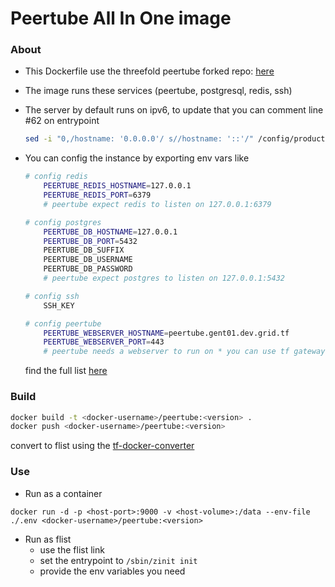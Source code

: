 # Peertube All In One image

### About

- This Dockerfile use the threefold peertube forked repo: [here](https://github.com/freeflowuniverse/tf-peertube)

- The image runs these services (peertube, postgresql, redis, ssh)

- The server by default runs on ipv6, to update that you can comment line #62 on entrypoint

  ```bash
  sed -i "0,/hostname: '0.0.0.0'/ s//hostname: '::'/" /config/production.yaml
  ```

- You can config the instance by exporting env vars like

  ```bash
  # config redis
      PEERTUBE_REDIS_HOSTNAME=127.0.0.1
      PEERTUBE_REDIS_PORT=6379
      # peertube expect redis to listen on 127.0.0.1:6379

  # config postgres
      PEERTUBE_DB_HOSTNAME=127.0.0.1
      PEERTUBE_DB_PORT=5432
      PEERTUBE_DB_SUFFIX
      PEERTUBE_DB_USERNAME
      PEERTUBE_DB_PASSWORD
      # peertube expect postgres to listen on 127.0.0.1:5432

  # config ssh
      SSH_KEY

  # config peertube
      PEERTUBE_WEBSERVER_HOSTNAME=peertube.gent01.dev.grid.tf
      PEERTUBE_WEBSERVER_PORT=443
      # peertube needs a webserver to run on * you can use tf gateway or nginx server *

  ```

  find the full list [here](https://github.com/freeflowuniverse/tf-peertube/blob/develop_threefold_login/support/docker/production/config/custom-environment-variables.yaml)

### Build

```bash
docker build -t <docker-username>/peertube:<version> .
docker push <docker-username>/peertube:<version>
```

convert to flist using the [tf-docker-converter](https://hub.grid.tf)

### Use

- Run as a container

```
docker run -d -p <host-port>:9000 -v <host-volume>:/data --env-file ./.env <docker-username>/peertube:<version>
```

- Run as flist
  - use the flist link
  - set the entrypoint to `/sbin/zinit init`
  - provide the env variables you need
